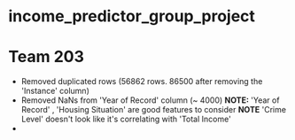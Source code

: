 # income_predictor_group_project
# Team 203

- Removed duplicated rows (56862 rows. 86500 after removing the 'Instance' column)
- Removed NaNs from 'Year of Record' column (~ 4000)
**NOTE:** 'Year of Record' , 'Housing Situation' are good features to consider
**NOTE** 'Crime Level' doesn't look like it's correlating with 'Total Income'
-  
